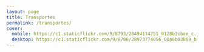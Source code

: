 ```yaml
---
layout: page
title: Transportes
permalink: /transportes/
cover:
  mobile: https://c1.staticflickr.com/9/8793/28494114751_0128b3cbae_c.jpg
  desktop: https://c1.staticflickr.com/9/8706/28973774056_00a6b03869_b.jpg
---
```

